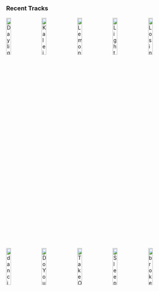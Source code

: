### Recent Tracks
[<img src='https://lastfm.freetls.fastly.net/i/u/300x300/cb40fb320ee843dbbc1e4eae29ed3bfe.png' width='16%' height='16%' alt='Daylight'>](https://www.last.fm/music/matt%2b%2526%2bkim/_/daylight)&nbsp;&nbsp;&nbsp;&nbsp;[<img src='https://lastfm.freetls.fastly.net/i/u/300x300/51721f29da2ac7adb039ffeefad04385.png' width='16%' height='16%' alt='Kaleidoscope (feat. Grace Grundy)'>](https://www.last.fm/music/vicetone/_/kaleidoscope%2b%2528feat.%2bgrace%2bgrundy%2529)&nbsp;&nbsp;&nbsp;&nbsp;[<img src='https://lastfm.freetls.fastly.net/i/u/300x300/3a7db3b0014def8b21441b520f5d32a2.png' width='16%' height='16%' alt='Lemontree'>](https://www.last.fm/music/julian%2bdaniel/_/lemontree)&nbsp;&nbsp;&nbsp;&nbsp;[<img src='https://lastfm.freetls.fastly.net/i/u/300x300/160a00bfb88ee7acb0218248c3f4b1c1.png' width='16%' height='16%' alt='Lighthouse'>](https://www.last.fm/music/ookay/_/lighthouse)&nbsp;&nbsp;&nbsp;&nbsp;[<img src='https://lastfm.freetls.fastly.net/i/u/300x300/78ced537806df2f04eae30257656d60f.png' width='16%' height='16%' alt='Losing It Over You (feat. Ayme)'>](https://www.last.fm/music/matoma/_/losing%2bit%2bover%2byou%2b%2528feat.%2bayme%2529)&nbsp;&nbsp;&nbsp;&nbsp;<br>[<img src='https://lastfm.freetls.fastly.net/i/u/300x300/1bedeba4a73f6b0a312b288a76e9fcf8.png' width='16%' height='16%' alt='dancing around'>](https://www.last.fm/music/flor/_/dancing%2baround)&nbsp;&nbsp;&nbsp;&nbsp;[<img src='https://lastfm.freetls.fastly.net/i/u/300x300/c6992da15691d8346e9565745d97c108.png' width='16%' height='16%' alt='Do You Really Wanna Know?'>](https://www.last.fm/music/sea%2bgirls/_/do%2byou%2breally%2bwanna%2bknow%253f)&nbsp;&nbsp;&nbsp;&nbsp;[<img src='https://lastfm.freetls.fastly.net/i/u/300x300/c046b597086b1d54725a8cd69efa190d.png' width='16%' height='16%' alt='Take On The World'>](https://www.last.fm/music/you%2bme%2bat%2bsix/_/take%2bon%2bthe%2bworld)&nbsp;&nbsp;&nbsp;&nbsp;[<img src='https://lastfm.freetls.fastly.net/i/u/300x300/7f5d1e033906b83f9c827ca59b1d90cc.png' width='16%' height='16%' alt='Sleep Talk'>](https://www.last.fm/music/jake%2bhays/_/sleep%2btalk)&nbsp;&nbsp;&nbsp;&nbsp;[<img src='https://lastfm.freetls.fastly.net/i/u/300x300/184bea7a52091c966ad26764fd40baf4.png' width='16%' height='16%' alt='broken'>](https://www.last.fm/music/lovelytheband/_/broken)&nbsp;&nbsp;&nbsp;&nbsp;<br>